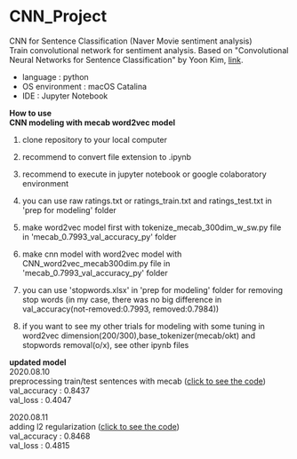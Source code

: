 # CNN_Project

CNN for Sentence Classification (Naver Movie sentiment analysis)<br>
Train convolutional network for sentiment analysis. Based on "Convolutional Neural Networks for Sentence Classification" by Yoon Kim, [link](https://arxiv.org/pdf/1408.5882v2.pdf).

* language : python
* OS environment : macOS Catalina
* IDE : Jupyter Notebook

**How to use**<br>
**CNN modeling with mecab word2vec model**
1. clone repository to your local computer
2. recommend to convert file extension to .ipynb
3. recommend to execute in jupyter notebook or google colaboratory environment
4. you can use raw ratings.txt or ratings_train.txt and ratings_test.txt in 'prep for modeling' folder
5. make word2vec model first with tokenize_mecab_300dim_w_sw.py file in 'mecab_0.7993_val_accuracy_py' folder
6. make cnn model with word2vec model with CNN_word2vec_mecab300dim.py file in 'mecab_0.7993_val_accuracy_py' folder
7. you can use 'stopwords.xlsx' in 'prep for modeling' folder for removing stop words (in my case, there was no big difference in val_accuracy(not-removed:0.7993, removed:0.7984))

8. if you want to see my other trials for modeling with some tuning in word2vec dimension(200/300),base_tokenizer(mecab/okt) and stopwords removal(o/x), see other ipynb files<br>

**updated model**<br>
2020.08.10<br>
preprocessing train/test sentences with mecab ([click to see the code](https://github.com/jyshin0926/CNN-for-sentence-classification/blob/master/CNN_word2vec_mecab300_update.ipynb))<br>
val_accuracy : 0.8437 <br>
val_loss : 0.4047<br>

2020.08.11<br>
adding l2 regularization ([click to see the code](https://github.com/jyshin0926/CNN-for-sentence-classification/blob/master/CNN_word2vec_mecab300_update_0.8468.ipynb))<br>
val_accuracy : 0.8468 <br>
val_loss : 0.4815<br>


